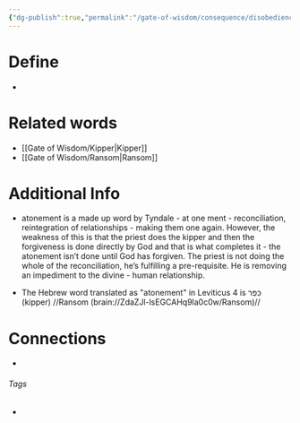 ```yaml
---
{"dg-publish":true,"permalink":"/gate-of-wisdom/consequence/disobedience/atonement/","tags":["#GateWisdom","#ConsequenceDisobedience"]}
---
```


# Define
- 

# Related words
- [[Gate of Wisdom/Kipper\|Kipper]]
- [[Gate of Wisdom/Ransom\|Ransom]]

# Additional Info
- atonement is a made up word by Tyndale - at one ment - reconciliation, reintegration of relationships - making them one again. However, the weakness of this is that the priest does the kipper and then the forgiveness is done directly by God and that is what completes it - the atonement isn’t done until God has forgiven. The priest is not doing the whole of the reconciliation, he’s fulfilling a pre-requisite. He is removing an impediment to the divine - human relationship. 

- The Hebrew word translated as "atonement" in Leviticus 4 is כִּפֶּר (kipper) //Ransom (brain://ZdaZJl-lsEGCAHq9la0c0w/Ransom)//


# Connections


- 

###### Tags
- 
